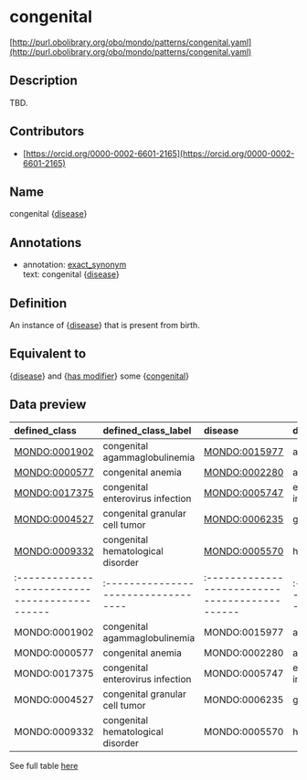 # congenital 

[http://purl.obolibrary.org/obo/mondo/patterns/congenital.yaml](http://purl.obolibrary.org/obo/mondo/patterns/congenital.yaml)
## Description 

TBD.
## Contributors 
* [https://orcid.org/0000-0002-6601-2165](https://orcid.org/0000-0002-6601-2165) 
## Name 

congenital {[disease](http://purl.obolibrary.org/obo/MONDO_0000001)}

## Annotations 

* annotation: [exact_synonym](http://www.geneontology.org/formats/oboInOwl#hasExactSynonym)  
text: congenital {[disease](http://purl.obolibrary.org/obo/MONDO_0000001)}

## Definition 

An instance of {[disease](http://purl.obolibrary.org/obo/MONDO_0000001)} that is present from birth.

## Equivalent to 

{[disease](http://purl.obolibrary.org/obo/MONDO_0000001)} and {[has modifier](http://purl.obolibrary.org/obo/RO_0002573)} some {[congenital](http://purl.obolibrary.org/obo/MONDO_0021140)}

## Data preview 
| defined_class                                | defined_class_label               | disease                                      | disease_label                  |
|:---------------------------------------------|:----------------------------------|:---------------------------------------------|:-------------------------------|
| [MONDO:0001902](http://purl.obolibrary.org/obo/MONDO_0001902) | congenital agammaglobulinemia     | [MONDO:0015977](http://purl.obolibrary.org/obo/MONDO_0015977) | agammaglobulinemia             |
| [MONDO:0000577](http://purl.obolibrary.org/obo/MONDO_0000577) | congenital anemia                 | [MONDO:0002280](http://purl.obolibrary.org/obo/MONDO_0002280) | anemia (disease)               |
| [MONDO:0017375](http://purl.obolibrary.org/obo/MONDO_0017375) | congenital enterovirus infection  | [MONDO:0005747](http://purl.obolibrary.org/obo/MONDO_0005747) | enterovirus infectious disease |
| [MONDO:0004527](http://purl.obolibrary.org/obo/MONDO_0004527) | congenital granular cell tumor    | [MONDO:0006235](http://purl.obolibrary.org/obo/MONDO_0006235) | granular cell tumor            |
| [MONDO:0009332](http://purl.obolibrary.org/obo/MONDO_0009332) | congenital hematological disorder | [MONDO:0005570](http://purl.obolibrary.org/obo/MONDO_0005570) | hematologic disease            || defined:class                                | defined:class:label               | disease                                      | disease:label                  |
|:---------------------------------------------|:----------------------------------|:---------------------------------------------|:-------------------------------|
| MONDO:0001902 | congenital agammaglobulinemia     | MONDO:0015977 | agammaglobulinemia             |
| MONDO:0000577 | congenital anemia                 | MONDO:0002280 | anemia (disease)               |
| MONDO:0017375 | congenital enterovirus infection  | MONDO:0005747 | enterovirus infectious disease |
| MONDO:0004527 | congenital granular cell tumor    | MONDO:0006235 | granular cell tumor            |
| MONDO:0009332 | congenital hematological disorder | MONDO:0005570 | hematologic disease            |

See full table [here](https://github.com/monarch-initiative/mondo/blob/master/src/patterns/data/matches/congenital.tsv) 
